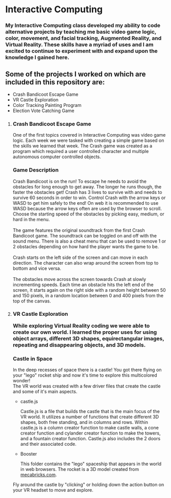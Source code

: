 <h1>Interactive Computing</h1>

<h3>My Interactive Computing class developed my ability to code alternative projects by teaching me basic video game logic, color, movement, and facial tracking, Augmented Reality, and Virtual Reality. These skills have a myriad of uses and I am excited to continue to experiment with and expand upon the knowledge I gained here.</h3>

<h2>Some of the projects I worked on which are included in this repository are:</h2>
<ul>
	<li>Crash Bandicoot Escape Game</li>
	<li>VR Castle Exploration</li>
	<li>Color Tracking Painting Program</li>
	<li>Election Vote Catching Game</li>
</ul>

<ol>
<li>
<h3>Crash Bandicoot Escape Game</h3>

<p>One of the first topics covered in Interactive Computing was video game logic. Each week we were tasked with creating a simple game based on the skills we learned that week. The Crash game was created as a program which required a user controlled character and multiple autonomous computer controlled objects.</p>

<h3>Game Description</h3>
<p>Crash Bandicoot is on the run! To escape he needs to avoid the obstacles for long enough to get away. The longer he runs though, the faster the obstacles get! Crash has 3 lives to survive with and needs to survive 60 seconds in order to win. Control Crash with the arrow keys or WASD to get him safely to the end! On web it is recommended to use WASD because the arrow keys often are used by the browser to scroll. Choose the starting speed of the obstacles by picking easy, medium, or hard in the menu.  <br><br>
The game features the original soundtrack from the first Crash Bandicoot game. The soundtrack can be toggled on and off with the sound menu. There is also a cheat menu that can be used to remove 1 or 2 obstacles depending on how hard the player wants the game to be.<br><br>
Crash starts on the left side of the screen and can move in each direction. The character can also wrap around the screen from top to bottom and vice versa. <br><br>
The obstacles move across the screen towards Crash at slowly incrementing speeds. Each time an obstacle hits the left end of the screen, it starts again on the right side with a random height between 50 and 150 pixels, in a random location between 0 and 400 pixels from the top of the canvas.
</p>
</li>

<li>
<h3>VR Castle Exploration</h>

<p>While exploring Virtual Reality coding we were able to create our own world. I learned the proper uses for using object arrays, different 3D shapes, equirectangular images, repeating and disappearing objects, and 3D models.</p>

<h3>Castle in Space</h3>

<p>In the deep recesses of space there is a castle! You got there flying on your "lego" rocket ship and now it's time to explore this multicolored wonder! <br>
The VR world was created with a few driver files that create the castle and some of it's main aspects. </p>
<ul>
	<li>castle.js
		<p>Castle.js is a file that builds the castle that is the main focus of the VR world. It utilizes a number of functions that create different 3D shapes, both free standing, and in columns and rows. Within castle.js is a column creator function to make castle walls, a cone creator function and cylander creator function to make the towers, and a fountain creator function. Castle.js also includes the 2 doors and their associated code.</p>
	</li>
	<li>Booster
		<p>This folder contains the "lego" spaceship that appears in the world in web browsers. The rocket is a 3D model created from <a href="mecabricks.com/en">mecabricks.com</a>.</p>
	</li>	
</ul>
<p>Fly around the castle by "clicking" or holding down the action button on your VR headset to move and explore.<br
Make sure to click on the castle doors for a special easter-egg!
></p>
</li>
</ul>

















